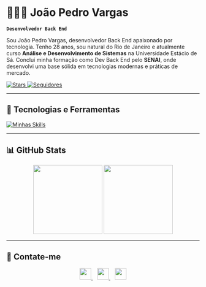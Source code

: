 # 👨🏽‍💻 João Pedro Vargas

**`Desenvolvedor Back End`**

Sou João Pedro Vargas, desenvolvedor Back End apaixonado por tecnologia. Tenho 28 anos, sou natural do Rio de Janeiro e atualmente curso **Análise e Desenvolvimento de Sistemas** na Universidade Estácio de Sá. Concluí minha formação como Dev Back End pelo **SENAI**, onde desenvolvi uma base sólida em tecnologias modernas e práticas de mercado.

<p align="left">
  <a href="https://github.com/JoaoPVargas00?tab=repositories">
    <img 
      alt="Stars" 
      title="Minhas Estrelas" 
      src="https://custom-icon-badges.demolab.com/github/stars/JoaoPVargas00?color=55960c&style=for-the-badge&labelColor=488207&logo=star&label=Estrelas"
    />
  </a>
  <a href="https://github.com/JoaoPVargas00?tab=followers">
    <img 
      alt="Seguidores" 
      title="Me siga no GitHub" 
      src="https://custom-icon-badges.demolab.com/github/followers/JoaoPVargas00?color=236ad3&labelColor=1155ba&style=for-the-badge&logo=github&label=Seguidores&logoColor=white"
    />
  </a>
</p>

---

## 🚀 Tecnologias e Ferramentas

[![Minhas Skills](https://skillicons.dev/icons?i=html,css,js,ts,nodejs,java,python,php,vscode)](https://skillicons.dev)

---

## 📊 GitHub Stats

<p align="center">
  <img 
    height="180em" 
    src="https://github-readme-stats.vercel.app/api?username=JoaoPVargas00&show_icons=true&theme=tokyonight&include_all_commits=true&locale=pt-br"
  />
  <img 
    height="180em" 
    src="https://github-readme-stats.vercel.app/api/top-langs/?username=JoaoPVargas00&theme=tokyonight&layout=compact&custom_title=Tecnologias&langs_count=9"
  />
</p>

---

## 📩 Contate-me

<p align="center">
  <a href="https://www.linkedin.com/in/joaop-vargas/" target="_blank" title="LinkedIn">
    <img src="https://cdn.jsdelivr.net/gh/devicons/devicon/icons/linkedin/linkedin-original.svg" height="30" />
  </a>
  &nbsp;&nbsp;
  <a href="mailto:joaopsvargas@gmail.com" target="_blank" title="E-mail">
    <img src="mail.png" height="30" />
  </a>
  &nbsp;&nbsp;
  <a href="https://github.com/JoaoPVargas00" target="_blank" title="GitHub">
    <img src="https://skillicons.dev/icons?i=github" height="30" />
  </a>
</p>
